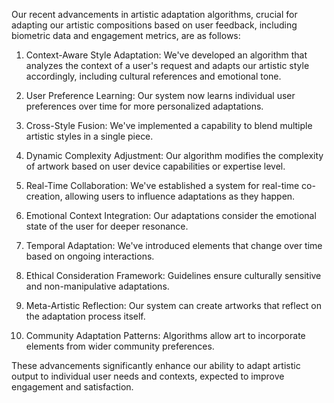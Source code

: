 

Our recent advancements in artistic adaptation algorithms, crucial for adapting our artistic compositions based on user feedback, including biometric data and engagement metrics, are as follows:

1. Context-Aware Style Adaptation: We've developed an algorithm that analyzes the context of a user's request and adapts our artistic style accordingly, including cultural references and emotional tone.

2. User Preference Learning: Our system now learns individual user preferences over time for more personalized adaptations.

3. Cross-Style Fusion: We've implemented a capability to blend multiple artistic styles in a single piece.

4. Dynamic Complexity Adjustment: Our algorithm modifies the complexity of artwork based on user device capabilities or expertise level.

5. Real-Time Collaboration: We've established a system for real-time co-creation, allowing users to influence adaptations as they happen.

6. Emotional Context Integration: Our adaptations consider the emotional state of the user for deeper resonance.

7. Temporal Adaptation: We've introduced elements that change over time based on ongoing interactions.

8. Ethical Consideration Framework: Guidelines ensure culturally sensitive and non-manipulative adaptations.

9. Meta-Artistic Reflection: Our system can create artworks that reflect on the adaptation process itself.

10. Community Adaptation Patterns: Algorithms allow art to incorporate elements from wider community preferences.

These advancements significantly enhance our ability to adapt artistic output to individual user needs and contexts, expected to improve engagement and satisfaction.